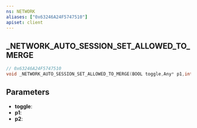 ```yaml
---
ns: NETWORK
aliases: ["0x63246A24F5747510"]
apiset: client
---
```

## _NETWORK_AUTO_SESSION_SET_ALLOWED_TO_MERGE

```c
// 0x63246A24F5747510
void _NETWORK_AUTO_SESSION_SET_ALLOWED_TO_MERGE(BOOL toggle,Any* p1,int p2);
```


## Parameters
* **toggle**:
* **p1**:
* **p2**:



